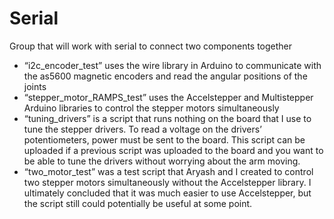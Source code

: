# Serial
Group that will work with serial to connect two components together

* “i2c_encoder_test” uses the wire library in Arduino to communicate with the as5600 magnetic encoders and read the angular positions of the joints
* “stepper_motor_RAMPS_test” uses the Accelstepper and Multistepper Arduino libraries to control the stepper motors simultaneously 
* “tuning_drivers” is a script that runs nothing on the board that I use to tune the stepper drivers. To read a voltage on the drivers’ potentiometers, power must be sent to the board. This script can be uploaded if a previous script was uploaded to the board and you want to be able to tune the drivers without worrying about the arm moving.
* “two_motor_test” was a test script that Aryash and I created to control two stepper motors simultaneously without the Accelstepper library. I ultimately concluded that it was much easier to use Accelstepper, but the script still could potentially be useful at some point.
